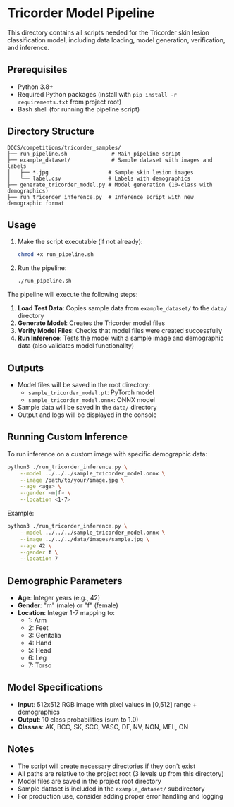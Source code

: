 # Tricorder Model Pipeline

This directory contains all scripts needed for the Tricorder skin lesion classification model, including data loading, model generation, verification, and inference.

## Prerequisites

- Python 3.8+
- Required Python packages (install with `pip install -r requirements.txt` from project root)
- Bash shell (for running the pipeline script)

## Directory Structure

```
DOCS/competitions/tricorder_samples/
├── run_pipeline.sh              # Main pipeline script
├── example_dataset/             # Sample dataset with images and labels
│   ├── *.jpg                   # Sample skin lesion images
│   └── label.csv               # Labels with demographics
├── generate_tricorder_model.py # Model generation (10-class with demographics)
├── run_tricorder_inference.py  # Inference script with new demographic format
```

## Usage

1. Make the script executable (if not already):
   ```bash
   chmod +x run_pipeline.sh
   ```

2. Run the pipeline:
   ```bash
   ./run_pipeline.sh
   ```

The pipeline will execute the following steps:

1. **Load Test Data**: Copies sample data from `example_dataset/` to the `data/` directory
2. **Generate Model**: Creates the Tricorder model files
3. **Verify Model Files**: Checks that model files were created successfully
4. **Run Inference**: Tests the model with a sample image and demographic data (also validates model functionality)

## Outputs

- Model files will be saved in the root directory:
  - `sample_tricorder_model.pt`: PyTorch model
  - `sample_tricorder_model.onnx`: ONNX model
- Sample data will be saved in the `data/` directory
- Output and logs will be displayed in the console

## Running Custom Inference

To run inference on a custom image with specific demographic data:

```bash
python3 ./run_tricorder_inference.py \
    --model ../../../sample_tricorder_model.onnx \
    --image /path/to/your/image.jpg \
    --age <age> \
    --gender <m|f> \
    --location <1-7>
```

Example:
```bash
python3 ./run_tricorder_inference.py \
    --model ../../../sample_tricorder_model.onnx \
    --image ../../../data/images/sample.jpg \
    --age 42 \
    --gender f \
    --location 7
```

## Demographic Parameters

- **Age**: Integer years (e.g., 42)
- **Gender**: "m" (male) or "f" (female)
- **Location**: Integer 1-7 mapping to:
  - 1: Arm
  - 2: Feet  
  - 3: Genitalia
  - 4: Hand
  - 5: Head
  - 6: Leg
  - 7: Torso

## Model Specifications

- **Input**: 512x512 RGB image with pixel values in [0,512] range + demographics
- **Output**: 10 class probabilities (sum to 1.0)
- **Classes**: AK, BCC, SK, SCC, VASC, DF, NV, NON, MEL, ON

## Notes

- The script will create necessary directories if they don't exist
- All paths are relative to the project root (3 levels up from this directory)
- Model files are saved in the project root directory
- Sample dataset is included in the `example_dataset/` subdirectory
- For production use, consider adding proper error handling and logging
